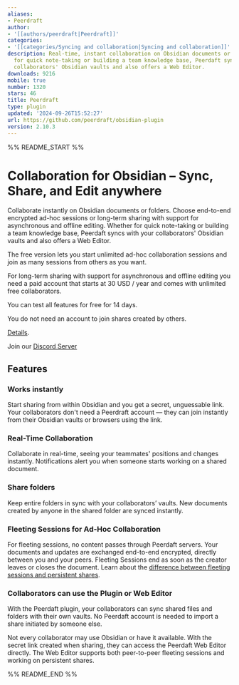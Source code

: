 ```yaml
---
aliases:
- Peerdraft
author:
- '[[authors/peerdraft|Peerdraft]]'
categories:
- '[[categories/Syncing and collaboration|Syncing and collaboration]]'
description: Real-time, instant collaboration on Obsidian documents or folders. Whether
  for quick note-taking or building a team knowledge base, Peerdaft syncs with your
  collaborators' Obsidian vaults and also offers a Web Editor.
downloads: 9216
mobile: true
number: 1320
stars: 46
title: Peerdraft
type: plugin
updated: '2024-09-26T15:52:27'
url: https://github.com/peerdraft/obsidian-plugin
version: 2.10.3
---
```


%% README_START %%

# Collaboration for Obsidian – Sync, Share, and Edit anywhere

Collaborate instantly on Obsidian documents or folders. Choose end-to-end encrypted ad-hoc sessions or long-term sharing with support for asynchronous and offline editing. Whether for quick note-taking or building a team knowledge base, Peerdaft syncs with your collaborators' Obsidian vaults and also offers a Web Editor.

The free version lets you start unlimited ad-hoc collaboration sessions and join as many sessions from others as you want.

For long-term sharing with support for asynchronous and offline editing you need a paid account that starts at 30 USD / year and comes with unlimited free collaborators.

You can test all features for free for 14 days.

You do not need an account to join shares created by others.

[Details](https://www.peerdraft.app/#pricing).

Join our [Discord Server](https://discord.gg/bKtVfTAkXt)

## Features

###  Works instantly

Start sharing from within Obsidian and you get a secret, unguessable link. Your collaborators don't need a Peerdraft account — they can join instantly from their Obsidian vaults or browsers using the link.

###  Real-Time Collaboration

Collaborate in real-time, seeing your teammates' positions and changes instantly. Notifications alert you when someone starts working on a shared document.

###  Share folders

Keep entire folders in sync with your collaborators’ vaults. New documents created by anyone in the shared folder are synced instantly.

###  Fleeting Sessions for Ad-Hoc Collaboration

For fleeting sessions, no content passes through Peerdaft servers. Your documents and updates are exchanged end-to-end encrypted, directly between you and your peers. Fleeting Sessions end as soon as the creator leaves or closes the document. Learn about the [difference between fleeting sessions and persistent shares](https://www.peerdraft.app/documentation/explanations/what-is-the-difference-between-persistent-and-fleeting).

### Collaborators can use the Plugin or Web Editor

With the Peerdaft plugin, your collaborators can sync shared files and folders with their own vaults. No Peerdaft account is needed to import a share initiated by someone else.

Not every collaborator may use Obsidian or have it available. With the secret link created when sharing, they can access the Peerdaft Web Editor directly. The Web Editor supports both peer-to-peer fleeting sessions and working on persistent shares.

%% README_END %%